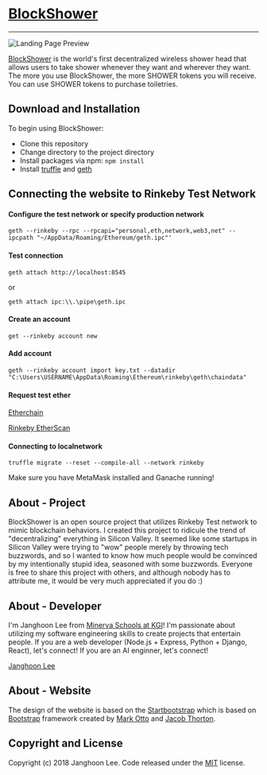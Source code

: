 # [BlockShower](https://papapalapa.github.io/BlockShower)
***
![Landing Page Preview](https://papapalapa.github.io/BlockShower/img/demo.jpg)

[BlockShower](https://papapalapa.github.io/BlockShower) is the world's first decentralized wireless shower head that allows
users to take shower whenever they want and wherever they want. The more you use BlockShower, the more SHOWER tokens you will receive. You can use SHOWER tokens to purchase toiletries.

## Download and Installation

To begin using BlockShower:
* Clone this repository
* Change directory to the project directory
* Install packages via npm: `npm install`
* Install [truffle](https://truffleframework.com/) and [geth](https://geth.ethereum.org/install/)

## Connecting the website to Rinkeby Test Network

#### Configure the test network or specify production network
`geth --rinkeby --rpc --rpcapi="personal,eth,network,web3,net" --ipcpath "~/AppData/Roaming/Ethereum/geth.ipc"'`

#### Test connection
`geth attach http://localhost:8545`

or

`geth attach ipc:\\.\pipe\geth.ipc`

#### Create an account
`get --rinkeby account new`

#### Add account

`geth --rinkeby account import key.txt --datadir "C:\Users\USERNAME\AppData\Roaming\Ethereum\rinkeby\geth\chaindata"`

#### Request test ether
[Etherchain](https://www.etherchain.org/account/Cd47a71b55c384aa36400df4e274c8356de2d500)

[Rinkeby EtherScan](https://rinkeby.etherscan.io/address/0xcd47A71b55c384aA36400Df4E274C8356DE2D500)

#### Connecting to localnetwork

`truffle migrate --reset --compile-all --network rinkeby`

Make sure you have MetaMask installed and Ganache running!

## About - Project

BlockShower is an open source project that utilizes Rinkeby Test network to mimic blockchain behaviors. I created this project to ridicule the trend of "decentralizing" everything in Silicon Valley. It seemed like some startups in Silicon Valley were trying to "wow" people merely by throwing tech buzzwords, and so I wanted to know how much people would be convinced by my intentionally stupid idea, seasoned with some buzzwords. Everyone is free to share this project with others, and although nobody has to attribute me, it would be very much appreciated if you do :)

## About - Developer

I'm Janghoon Lee from [Minerva Schools at KGI](https://www.minerva.kgi.edu)! I'm passionate about utilizing my software engineering skills to create projects that entertain people. If you are a web 
developer (Node.js + Express, Python + Django, React), let's connect! If you are an AI enginner, let's connect!

[Janghoon Lee](https://www.linkedin.com/in/janghoon-lee-6b92a0171/)

## About - Website

The design of the website is based on the [Startbootstrap](artbootstrap.com/template-categories/all/) which is based on [Bootstrap](http://getbootstrap.com/) framework created by [Mark Otto](https://twitter.com/mdo) and [Jacob Thorton](https://twitter.com/fat).

## Copyright and License

Copyright (c) 2018 Janghoon Lee. Code released under the [MIT](https://github.com/papapalapa/BlockShower/blob/master/LICENSE) license.
